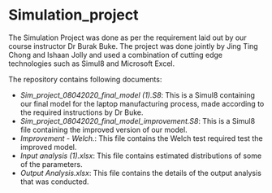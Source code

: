 # Simulation_project
The Simulation Project was done as per the requirement laid out by our course instructor Dr Burak Buke. The project was done jointly by Jing Ting Chong and Ishaan Jolly and used a combination of cutting edge technologies such as Simul8 and Microsoft Excel. 

The repository contains following documents: 


* *Sim_project_08042020_final_model (1).S8*: This is a Simul8 containing our final model for the laptop manufacturing process, made according to the required instructions by Dr Buke. 
* *Sim_project_08042020_final_model_improvement.S8*: This is a Simul8 file containing the improved version of our model.
* *Improvement - Welch.*: This file contains the Welch test required test the improved model.
* *Input analysis (1).xlsx*: This file contains estimated distributions of some of the parameters. 
* *Output Analysis.xlsx*: This file contains the details of the output analysis that was conducted. 
